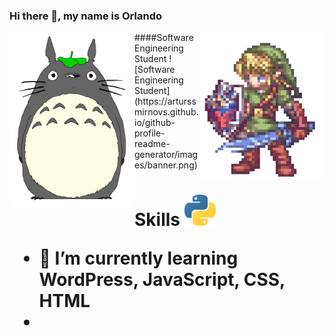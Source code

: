 
### Hi there 👋, my name is Orlando
<img src="https://github.com/phenomhunter/phenomhunter/blob/main/sprites/FreePiercingHamster-max-1mb.gif" width="200" align="left" />
<img src="https://github.com/phenomhunter/phenomhunter/blob/main/sprites/linkZelda.gif" width="200" align="right"/>
####Software Engineering Student
![Software Engineering Student](https://arturssmirnovs.github.io/github-profile-readme-generator/images/banner.png)


<h1> Skills <align="middle" /h1>
<img src="https://github.com/phenomhunter/phenomhunter/blob/main/images/python_logo.png" width="50"/>

- 🌱 I’m currently learning WordPress, JavaScript, CSS, HTML 
- 





